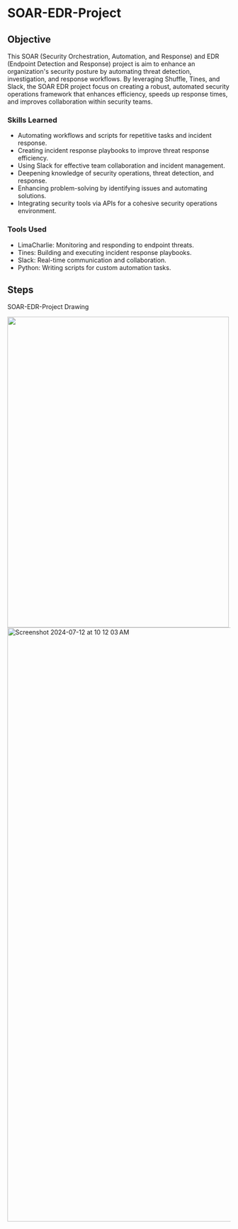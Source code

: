 # SOAR-EDR-Project

## Objective

This SOAR (Security Orchestration, Automation, and Response) and EDR (Endpoint Detection and Response) project is aim to enhance an organization's security posture by automating threat detection, investigation, and response workflows. By leveraging Shuffle, Tines, and Slack, the SOAR EDR project focus on creating a robust, automated security operations framework that enhances efficiency, speeds up response times, and improves collaboration within security teams.


### Skills Learned

- Automating workflows and scripts for repetitive tasks and incident response.
- Creating incident response playbooks to improve threat response efficiency.
- Using Slack for effective team collaboration and incident management.
- Deepening knowledge of security operations, threat detection, and response.
- Enhancing problem-solving by identifying issues and automating solutions.
- Integrating security tools via APIs for a cohesive security operations environment.

### Tools Used

- LimaCharlie: Monitoring and responding to endpoint threats.
- Tines: Building and executing incident response playbooks.
- Slack: Real-time communication and collaboration.
- Python: Writing scripts for custom automation tasks.

## Steps
SOAR-EDR-Project Drawing

<img src="https://github.com/user-attachments/assets/5f680087-4471-44ce-b47b-1c29ba1b9c30" width="500" height="700">
<br />
<img width="1338" alt="Screenshot 2024-07-12 at 10 12 03 AM" src="https://github.com/user-attachments/assets/b86973bc-cc4d-4ac3-9dfd-b8633657efdd">




